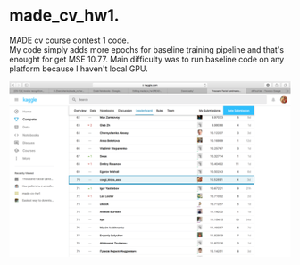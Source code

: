 # made_cv_hw1.   
MADE cv course contest 1 code.   
My code simply adds more epochs for baseline training pipeline and that's enought for get MSE 10.77. Main difficulty was to run baseline code on any platform because I haven't local GPU.     

![](images/made_cv_screenshot.png)
